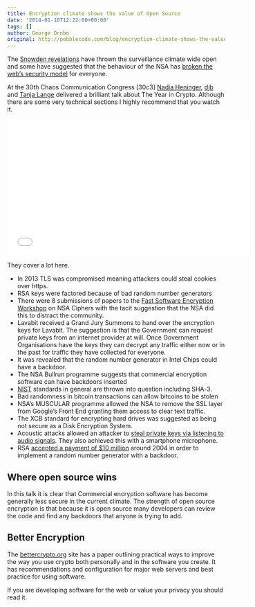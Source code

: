```yaml
---
title: Encryption climate shows the value of Open Source
date: '2014-01-10T12:22:00+00:00'
tags: []
author: George Ornbo
original: http://pebblecode.com/blog/encryption-climate-shows-the-value-of-open-source/
---
```

<p>The <a href="http://www.theguardian.com/world/edward-snowden">Snowden revelations</a> have thrown the surveillance climate wide open and some have suggested that the behaviour of the NSA has <a href="http://arstechnica.com/tech-policy/2013/11/schneier-tells-washington-nsa-broke-internets-security-for-everyone/">broken the web&rsquo;s security model</a> for everyone.</p>

<p>At the 30th Chaos Communication Congress [30c3] <a href="https://www.cis.upenn.edu/~nadiah/">Nadia Heninger</a>, <a href="http://cr.yp.to/djb.html">djb</a>  and <a href="http://www.hyperelliptic.org/tanja/">Tanja Lange</a> delivered a brilliant talk about The Year in Crypto. Although there are some very technical sections I highly recommend that you watch it.</p>

<iframe width="560" height="315" src="//www.youtube.com/embed/HJB1mYEZPPA" frameborder="0" allowfullscreen></iframe>

<p>They cover a lot here.</p>

<ul><li>In 2013 TLS was compromised meaning attackers could steal cookies over https.</li>
<li>RSA keys were factored because of bad random number generators</li>
<li>There were 8 submissions of papers to the <a href="http://www.hyperelliptic.org/tanja/">Fast Software Encryption Workshop</a> on NSA Ciphers with the tacit suggestion that the NSA did this to distract the community.</li>
<li>Lavabit received a Grand Jury Summons to hand over the encryption keys for Lavabit. The suggestion is that the Government can request private keys from an internet provider at will. Once Government Organisations have the keys they can decrypt any traffic either now or in the past for traffic they have collected for everyone.</li>
<li>It was revealed that the random number generator in Intel Chips could have a backdoor.</li>
<li>The NSA Bullrun programme suggests that commercial encryption software can have backdoors inserted </li>
<li><a href="http://www.nist.gov/">NIST</a> standards in general are thrown into question including SHA-3.</li>
<li>Bad randomness in bitcoin transactions can allow bitcoins to be stolen</li>
<li>NSA&rsquo;s MUSCULAR programme allowed the NSA to remove the SSL layer from Google&rsquo;s Front End granting them access to clear text traffic.</li>
<li>The XCB standard for encrypting hard drives was suggested as being not secure as a Disk Encryption System. </li>
<li>Acoustic attacks allowed an attacker to <a href="http://tau.ac.il/~tromer/acoustic/">steal private keys via listening to audio signals</a>. They also achieved this with a smartphone microphone.</li>
<li>RSA <a href="https://www.computerworld.com/s/article/9244952/Report_on_NSA_39_secret_39_payments_to_RSA_fuels_encryption_controversy">accepted a payment of $10 million</a> around 2004 in order to implement a random number generator with a backdoor.  </li>
</ul><h2>Where open source wins</h2>

<p>In this talk it is clear that Commercial encryption software has become generally less secure in the current climate. The strength of open source encryption is that because it is open source many developers can review the code and find any backdoors that anyone is trying to add.</p>

<h2>Better Encryption</h2>

<p>The <a href="https://bettercrypto.org/">bettercrypto.org</a> site has a paper outlining practical ways to improve the way you use crypto both personally and in the software you create. It has recommendations and configuration for major web servers and best practice for using software.</p>

<p>If you are developing software for the web or value your privacy you should read it.</p>
